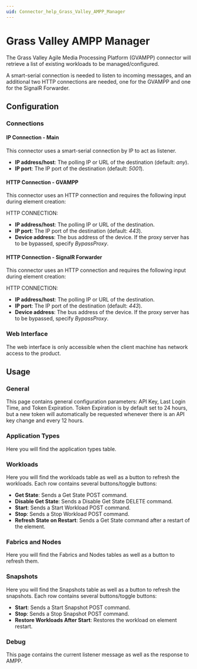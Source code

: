 ```yaml
---
uid: Connector_help_Grass_Valley_AMPP_Manager
---
```


# Grass Valley AMPP Manager

The Grass Valley Agile Media Processing Platform (GVAMPP) connector will retrieve a list of existing workloads to be managed/configured.

A smart-serial connection is needed to listen to incoming messages, and an additional two HTTP connections are needed, one for the GVAMPP and one for the SignalR Forwarder.

## Configuration

### Connections

#### IP Connection - Main

This connector uses a smart-serial connection by IP to act as listener.

- **IP address/host**: The polling IP or URL of the destination (default: *any*).
- **IP port**: The IP port of the destination (default: *5001*).

#### HTTP Connection - GVAMPP

This connector uses an HTTP connection and requires the following input during element creation:

HTTP CONNECTION:

- **IP address/host**: The polling IP or URL of the destination.
- **IP port**: The IP port of the destination (default: *443*).
- **Device address**: The bus address of the device. If the proxy server has to be bypassed, specify *BypassProxy*.

#### HTTP Connection - SignalR Forwarder

This connector uses an HTTP connection and requires the following input during element creation:

HTTP CONNECTION:

- **IP address/host**: The polling IP or URL of the destination.
- **IP port**: The IP port of the destination (default: *443*).
- **Device address**: The bus address of the device. If the proxy server has to be bypassed, specify *BypassProxy*.

### Web Interface

The web interface is only accessible when the client machine has network access to the product.

## Usage

### General

This page contains general configuration parameters: API Key, Last Login Time, and Token Expiration. Token Expiration is by default set to 24 hours, but a new token will automatically be requested whenever there is an API key change and every 12 hours.

### Application Types

Here you will find the application types table.

### Workloads

Here you will find the workloads table as well as a button to refresh the workloads. Each row contains several buttons/toggle buttons:

- **Get State**: Sends a Get State POST command.
- **Disable Get State**: Sends a Disable Get State DELETE command.
- **Start**: Sends a Start Workload POST command.
- **Stop**: Sends a Stop Workload POST command.
- **Refresh State on Restart**: Sends a Get State command after a restart of the element.

### Fabrics and Nodes

Here you will find the Fabrics and Nodes tables as well as a button to refresh them.

### Snapshots

Here you will find the Snapshots table as well as a button to refresh the snapshots. Each row contains several buttons/toggle buttons:

- **Start**: Sends a Start Snapshot POST command.
- **Stop**: Sends a Stop Snapshot POST command.
- **Restore Workloads After Start**: Restores the workload on element restart.

### Debug

This page contains the current listener message as well as the response to AMPP.

